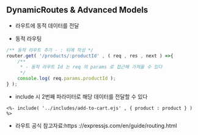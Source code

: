 ## DynamicRoutes & Advanced Models

- 라우트에 동적 데이터를 전달


- 동적 라우팅

````javascript
/** 동적 라우트 추가 - : 뒤에 작성 */
router.get( '/products/:productId' , ( req , res , next ) =>{
    /**
     * - 동적 라우트 Id 는 req 의 params 로 접근해 가져올 수 있다
     */
    console.log( req.params.productId );
} );

````

- include 시 2번째 파라미터로 해당 데이터를 전달할 수 있다

````ejs
<%- include( '../includes/add-to-cart.ejs' , { product : product } ) %>
````

- 라우트 공식 참고자료:https ://expressjs.com/en/guide/routing.html